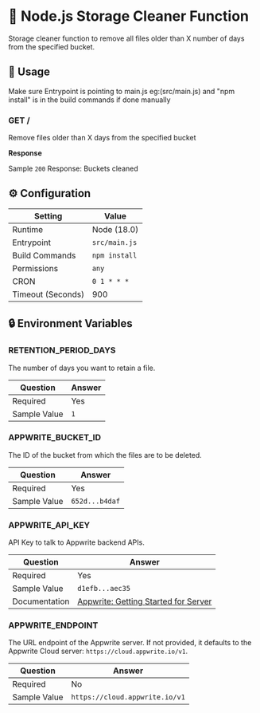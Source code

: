 # 🧹 Node.js Storage Cleaner Function

Storage cleaner function to remove all files older than X number of days from the specified bucket.

## 🧰 Usage
Make sure Entrypoint is pointing to main.js eg:(src/main.js)
and "npm install" is in the build commands if done manually

### GET /

Remove files older than X days from the specified bucket

**Response**

Sample `200` Response: Buckets cleaned

## ⚙️ Configuration

| Setting           | Value         |
| ----------------- | ------------- |
| Runtime           | Node (18.0)   |
| Entrypoint        | `src/main.js` |
| Build Commands    | `npm install` |
| Permissions       | `any`         |
| CRON              | `0 1 * * *`   |
| Timeout (Seconds) | 900           |

## 🔒 Environment Variables

### RETENTION_PERIOD_DAYS

The number of days you want to retain a file.

| Question     | Answer |
| ------------ | ------ |
| Required     | Yes    |
| Sample Value | `1`    |

### APPWRITE_BUCKET_ID

The ID of the bucket from which the files are to be deleted.

| Question     | Answer         |
| ------------ | -------------- |
| Required     | Yes            |
| Sample Value | `652d...b4daf` |

### APPWRITE_API_KEY

API Key to talk to Appwrite backend APIs.

| Question      | Answer                                                                                             |
| ------------- | -------------------------------------------------------------------------------------------------- |
| Required      | Yes                                                                                                |
| Sample Value  | `d1efb...aec35`                                                                                    |
| Documentation | [Appwrite: Getting Started for Server](https://appwrite.io/docs/getting-started-for-server#apiKey) |

### APPWRITE_ENDPOINT

The URL endpoint of the Appwrite server. If not provided, it defaults to the Appwrite Cloud server: `https://cloud.appwrite.io/v1`.

| Question     | Answer                         |
| ------------ | ------------------------------ |
| Required     | No                             |
| Sample Value | `https://cloud.appwrite.io/v1` |
